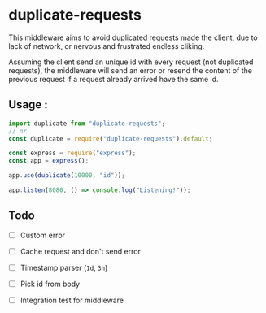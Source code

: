 # duplicate-requests

This middleware aims to avoid duplicated requests made the client, due to lack of network, or nervous and frustrated endless cliking.

Assuming the client send an unique id with every request (not duplicated requests), the middleware will send an error or resend the content of the previous request if a request already arrived have the same id.



## Usage :

```javascript
import duplicate from "duplicate-requests";
// or
const duplicate = require("duplicate-requests").default;

const express = require("express");
const app = express();

app.use(duplicate(10000, "id"));

app.listen(8080, () => console.log("Listening!"));
```



## Todo

- [ ] Custom error

- [ ] Cache request and don't send error

- [ ] Timestamp parser (`1d`, `3h`)

- [ ] Pick id from body

- [ ] Integration test for middleware


